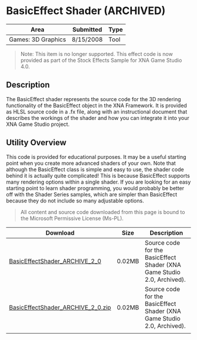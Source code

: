 # BasicEffect Shader (ARCHIVED)

|Area|Submitted|Type|
|-|-|-|
Games: 3D Graphics|8/15/2008|Tool

> Note: This item is no longer supported. This effect code is now provided as part of the Stock Effects Sample for XNA Game Studio 4.0.

## Description

The BasicEffect shader represents the source code for the 3D rendering functionality of the BasicEffect object in the XNA Framework. It is provided as HLSL source code in a .fx file, along with an instructional document that describes the workings of the shader and how you can integrate it into your XNA Game Studio project.

## Utility Overview

This code is provided for educational purposes. It may be a useful starting point when you create more advanced shaders of your own. Note that although the BasicEffect class is simple and easy to use, the shader code behind it is actually quite complicated! This is because BasicEffect supports many rendering options within a single shader. If you are looking for an easy starting point to learn shader programming, you would probably be better off with the Shader Series samples, which are simpler than BasicEffect because they do not include so many adjustable options.

> All content and source code downloaded from this page is bound to the Microsoft Permissive License (Ms-PL).

Download | Size | Description
---|---|---|
[BasicEffectShader_ARCHIVE_2_0](https://github.com/simondarksidej/XNAGameStudio/tree/archive/Samples/BasicEffectShader_ARCHIVE_2_0) | 0.02MB | Source code for the BasicEffect Shader (XNA Game Studio 2.0, Archived).
[BasicEffectShader_ARCHIVE_2_0.zip](https://github.com/simondarksidej/XNAGameStudioZips/raw/zips/BasicEffectShader_ARCHIVE_2_0.zip) | 0.02MB | Source code for the BasicEffect Shader (XNA Game Studio 2.0, Archived).
||||
